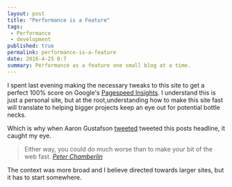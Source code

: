 ```yaml
---
layout: post
title: "Performance is a Feature"
tags:
 - Performance
 - development
published: true
permalink: performance-is-a-feature
date: 2016-4-25 0:7
summary: Performance as a feature one small blog at a time.
---
```


 I spent last evening making the necessary tweaks to this site to get a perfect 100% score on Google's
[Pagespeed Insights](https://developers.google.com/speed/pagespeed/insights/). I understand this is just a personal site, but at the root,understanding how to make this site fast will translate to helping bigger projects keep an eye out for potential bottle necks.

Which is why when Aaron Gustafson [tweeted](https://twitter.com/AaronGustafson/status/724448660076027904) tweeted this posts headline, it caught my eye.

<blockquote>
Either way, you could do much worse than to make your bit of the web fast.
<cite><a href="https://peterchamberlin.com/fast.php">Peter Chamberlin</a></cite></blockquote>

The context was more broad and I believe directed towards larger sites, but it has to start somewhere.


<a href="https://brid.gy/publish/twitter"></a>

